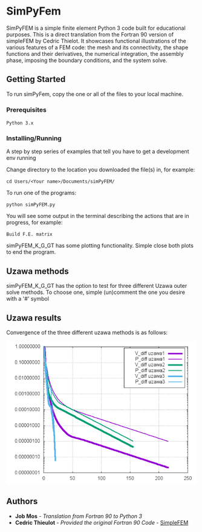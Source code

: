 # SimPyFem

SimPyFEM is a simple finite element Python 3 code built for educational purposes. 
This is a direct translation from the Fortran 90 version of simpleFEM by Cedric Thielot.
It showcases functional illustrations of the various features of a FEM code: the mesh and its connectivity, the shape functions and their derivatives, the numerical integration, the assembly phase, imposing the boundary conditions, and the system solve. 

## Getting Started

To run simPyFem, copy the one or all of the files to your local machine.

### Prerequisites

```
Python 3.x
```

### Installing/Running

A step by step series of examples that tell you have to get a development env running

Change directory to the location you downloaded the file(s) in, for example: 

```
cd Users/<Your name>/Documents/simPyFEM/
```

To run one of the programs:

```
python simPyFEM.py
```

You will see some output in the terminal describing the actions that are in progress, for example:

```
Build F.E. matrix
```

simPyFEM\_K\_G\_GT has some plotting functionality. Simple close both plots to end the program.

## Uzawa methods

simPyFEM\_K\_G\_GT has the option to test for three different Uzawa outer solve methods.
To choose one, simple (un)comment the one you desire with a '#' symbol

## Uzawa results

Convergence of the three different uzawa methods is as follows:

![alt text](https://github.com/jobmos/simPyFEM/blob/master/uzawa_convergence.png)

## Authors

* **Job Mos** - *Translation from Fortran 90 to Python 3*
* **Cedric Thieulot** - *Provided the original Fortran 90 Code* - [SimpleFEM](https://github.com/cedrict/simpleFEM)

